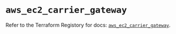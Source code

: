 # `aws_ec2_carrier_gateway`

Refer to the Terraform Registory for docs: [`aws_ec2_carrier_gateway`](https://registry.terraform.io/providers/hashicorp/aws/5.15.0/docs/resources/ec2_carrier_gateway).

